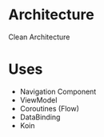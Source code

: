 # Architecture

Clean Architecture

# Uses

- Navigation Component
- ViewModel
- Coroutines (Flow)
- DataBinding
- Koin